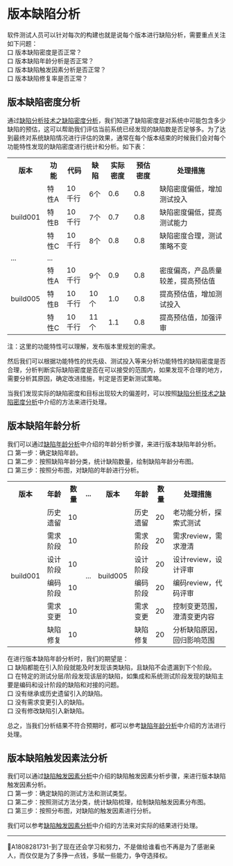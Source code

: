 # 版本缺陷分析

软件测试人员可以针对每次的构建也就是说每个版本进行缺陷分析，需要重点关注如下问题：   
口  版本缺陷密度是否正常？   
口  版本缺陷年龄分析是否正常？   
口  版本缺陷触发因素分析是否正常？   
口  版本缺陷修复率是否正常？

## 版本缺陷密度分析
通过[缺陷分析技术之缺陷密度分析](books/缺陷密度分析.md)，我们知道了缺陷密度是对系统中可能包含多少缺陷的预估，这可以帮助我们评估当前系统已经发现的缺陷数是否足够多。为了达到最终对系统缺陷情况进行评估的效果，通常在每个版本结束的时候我们会对每个功能特性发现的缺陷密度进行统计和分析。如下表：
<table>
	<tr>
		<th>版本</th>
		<th>功能</th>
		<th>代码</th>
		<th>缺陷</th>
		<th>实际密度</th>
		<th>预估密度</th>
		<th>处理措施</th>
	</tr>
	<tr>
		<td rowspan="3">build001</td>
		<td>特性A</td>
		<td>10千行</td>
		<td>6个</td>
		<td>0.6</td>
		<td>0.8</td>
		<td>缺陷密度偏低，增加测试投入</td>
	</tr>
	<tr>
		<td>特性B</td>
		<td>10千行</td>
		<td>7个</td>
		<td>0.7</td>
		<td>0.8</td>
		<td>缺陷密度偏低，提高测试能力</td>
	</tr>
	<tr>
		<td>特性C</td>
		<td>10千行</td>
		<td>8个</td>
		<td>0.8</td>
		<td>0.8</td>
		<td>缺陷密度合理，测试策略不变</td>
	</tr>
	<tr>
		<td >...</td>
		<td colspan="6">...</td>
	</tr>
	<tr>
		<td rowspan="3">build005</td>
		<td>特性A</td>
		<td>10千行</td>
		<td>9个</td>
		<td>0.9</td>
		<td>0.8</td>
		<td>密度偏高，产品质量较差，提高预估值</td>
	</tr>
	<tr>
		<td>特性B</td>
		<td>10千行</td>
		<td>10个</td>
		<td>1.0</td>
		<td>0.8</td>
		<td>提高预估值，增加测试投入</td>
	</tr>
	<tr>
		<td>特性C</td>
		<td>10千行</td>
		<td>11个</td>
		<td>1.1</td>
		<td>0.8</td>
		<td>提高预估值，加强评审</td>
	</tr>
</table>

注：这里的功能特性可以理解，发布版本里规划的需求。

然后我们可以根据功能特性的优先级、测试投入等来分析功能特性的缺陷密度是否合理，分析判断实际缺陷密度是否在可以接受的范围内，如果发现不合理的地方，需要分析其原因，确定改进措施，判定是否更新测试策略。

当我们发现实际的缺陷密度和目标出现较大的偏差时，可以按照[缺陷分析技术之缺陷密度分析](books/缺陷密度分析.md)中介绍的方法来进行处理。

## 版本缺陷年龄分析

我们可以通过[缺陷年龄分析](books/缺陷年龄分析.md)中介绍的年龄分析步骤，来进行版本缺陷年龄分析。   
口 第一步：确定缺陷年龄。   
口 第二步：按照缺陷年龄分类，统计缺陷数量，绘制缺陷年龄分布图。   
口 第三步：按照分布图，对缺陷的年龄进行分析。   

<table>
	<tr>
		<th>版本</th>
		<th>年龄</th>
		<th>数量</th>
		<th>...</th>
		<th>版本</th>
		<th>年龄</th>
		<th>数量</th>
		<th>处理措施</th>
	</tr>
	<tr>
		<td rowspan="6">build001</td>
		<td>历史遗留</td>
		<td>10</td>
		<td rowspan="6">...</td>
		<td rowspan="6">build005</td>
		<td>历史遗留</td>
		<td>20</td>
		<td>老功能分析，探索式测试</td>
	</tr>
	<tr>
		<td>需求阶段</td>
		<td>10</td>
		<td>需求阶段</td>
		<td>20</td>
		<td>需求review，需求澄清</td>
	</tr>
	<tr>
		<td>设计阶段</td>
		<td>10</td>
		<td>设计阶段</td>
		<td>20</td>
		<td>设计review，设计评审</td>
	</tr>
	<tr>
		<td>编码阶段</td>
		<td>10</td>
		<td>编码阶段</td>
		<td>20</td>
		<td>编码review，代码评审</td>
	</tr>
	<tr>
		<td>需求变更</td>
		<td>10</td>
		<td>需求变更</td>
		<td>20</td>
		<td>控制变更范围，澄清变更内容</td>
	</tr>
	<tr>
		<td>缺陷修复</td>
		<td>10</td>
		<td>缺陷修复</td>
		<td>20</td>
		<td>分析缺陷原因，回归影响范围</td>
	</tr>
</table>

在进行版本缺陷年龄分析时，我们的期望是：   
口 缺陷都能在引入阶段就能及时发现该类缺陷，且缺陷不会遗漏到下个阶段。   
口 在特定的测试分层/阶段发现该层的缺陷，如集成和系统测试阶段发现的缺陷主要是编码和设计阶段的缺陷和对接的问题。    
口 没有继承或历史遗留引入的缺陷。   
口 没有需求变更引入的缺陷。   
口 没有修改缺陷引入新缺陷。   

总之，当我们分析结果不符合预期时，都可以参考[缺陷年龄分析](books/缺陷年龄分析.md)中介绍的方法进行处理。

## 版本缺陷触发因素法分析

我们可以通过[缺陷触发因素分析](books/缺陷触发因素分析.md)中介绍的缺陷触发因素分析步骤，来进行版本缺陷触发因素分析。     
口 第一步：确定缺陷的测试方法和测试类型。   
口 第二步：按照测试方法分类，统计缺陷梳理，绘制缺陷触发因素分布图。   
口 第三步：按照分布图，对缺陷的触发因素进行分析。   

我们可以参考[缺陷触发因素分析](books/缺陷触发因素分析.md)中介绍的方法来对实际的结果进行处理。

* * *
:bell:A1808281731-到了现在还会学习和努力，不是做给谁看也不再是为了感谢亲人，而仅仅是为了多挣一点钱，多赋一些能力，争夺选择权。

